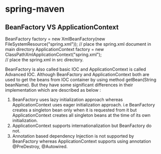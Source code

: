 # spring-maven

## BeanFactory VS ApplicationContext
BeanFactory factory = new XmlBeanFactory(new FileSystemResource("spring.xml"));
// place the spring.xml document in main directory
ApplicationContext factory = new ClassPathXmlApplicationContext("spring.xml");  
// place the spring.xml in src directory.


BeanFactory is also called basic IOC and ApplicationContext is called Advanced IOC. Although BeanFactory and ApplicationContext both are used to get the beans from IOC container by using method getBean(String beanName). But they have some significant differences in their implementation which are described as below :

  1. BeanFactory uses lazy initialization approach whereas ApplicationContext uses eager initialization approach.
  i.e BeanFactory creates a singleton bean only when it is requested from it but ApplicationContext creates all singleton beans at the time of its own initialization.
  2. ApplicationContext supports internationalization but BeanFactory do not.
  3. Annotation based dependency Injection is not supported by BeanFactory whereas ApplicationContext supports using annotation @PreDestroy, @Autowired.
